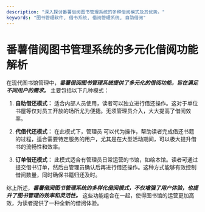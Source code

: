 ```yaml
---
description: "深入探讨番薯借阅图书管理系统的多种借阅模式及其优势。"
keywords: "图书管理软件, 借书系统, 借阅管理系统, 自助借阅"
---
```

# 番薯借阅图书管理系统的多元化借阅功能解析

在现代图书馆管理中，***番薯借阅图书管理系统提供了多元化的借阅功能，旨在满足不同用户的需求。*** 主要包括以下几种模式：

1. **自助借还模式：** 适合内部人员使用，读者可以独立进行借还操作。这对于单位书屋等仅对员工开放的场所尤为便捷。无须管理员介入，大大提高了借阅效率。

2. **代借代还模式：** 在此模式下，管理员 可以代为操作，帮助读者完成借还书籍的过程，适合需要特定服务的用户，尤其是在大型活动期间，可以极大提升借书的流畅性和效率。

3. **订单借还模式：** 此模式适合有管理员日常运营的书馆，如绘本馆。读者可通过提交借书订单，然后由管理员确认后再进行借还操作。这种方式能够有效控制借阅数量，同时确保书籍归还及时。

综上所述，***番薯借阅图书管理系统的多样化借阅模式，不仅增强了用户体验，也提升了图书管理的效率和灵活性。*** 这些功能组合在一起，使得图书馆的运营更加高效，为读者提供了一种全新的借阅体验。
